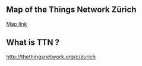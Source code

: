 ## Map of the Things Network Zürich

[Map link](http://ttn-zh.github.io/ttn-zurich-map/)

## What is TTN ?
http://thethingsnetwork.org/c/zurich


